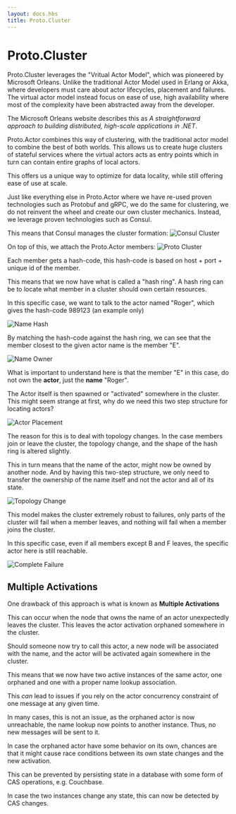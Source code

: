 ```yaml
---
layout: docs.hbs
title: Proto.Cluster
---
```


# Proto.Cluster

Proto.Cluster leverages the "Vritual Actor Model", which was pioneered by Microsoft Orleans.
Unlike the traditional Actor Model used in Erlang or Akka, where developers must care about actor lifecycles, placement and failures.
The virtual actor model instead focus on ease of use, high availability where most of the complexity have been abstracted away from the developer.

The Microsoft Orleans website describes this as *A straightforward approach to building distributed, high-scale applications in .NET*.

Proto.Actor combines this way of clustering, with the traditional actor model to combine the best of both worlds.
This allows us to create huge clusters of stateful services where the virtual actors acts as entry points which in turn can contain entire graphs of local actors.

This offers us a unique way to optimize for data locality, while still offering ease of use at scale.

Just like everything else in Proto.Actor where we have re-used proven technologies such as Protobuf and gRPC, we do the same for clustering, we do not reinvent the wheel and create our own cluster mechanics.
Instead, we leverage proven technologies such as Consul.

This means that Consul manages the cluster formation:
![Consul Cluster](images/ConsulCluster.png)

On top of this, we attach the Proto.Actor members:
![Proto Cluster](images/ProtoCluster.png)

Each member gets a hash-code, this hash-code is based on host + port + unique id of the member.

This means that we now have what is called a "hash ring".
A hash ring can be to locate what member in a cluster should own certain resources.

In this specific case, we want to talk to the actor named "Roger", which gives the hash-code 989123 (an example only)

![Name Hash](images/NameHash.png)

By matching the hash-code against the hash ring, we can see that the member closest to the given actor name is the member "E".

![Name Owner](images/NameOwner.png)

What is important to understand here is that the member "E" in this case, do not own the **actor**, just the **name** "Roger".

The Actor itself is then spawned or "activated" somewhere in the cluster.
This might seem strange at first, why do we need this two step structure for locating actors?

![Actor Placement](images/ActorPlacement.png)

The reason for this is to deal with topology changes.
In the case members join or leave the cluster, the topology change, and the shape of the hash ring is altered slightly.

This in turn means that the name of the actor, might now be owned by another node.
And by having this two-step structure, we only need to transfer the ownership of the name itself and not the actor and all of its state.

![Topology Change](images/TopologyChange.png)

This model makes the cluster extremely robust to failures, only parts of the cluster will fail when a member leaves, and nothing will fail when a member joins the cluster.

In this specific case, even if all members except B and F leaves, the specific actor here is still reachable.

![Complete Failure](images/CompleteFailure.png)

## Multiple Activations

One drawback of this approach is what is known as **Multiple Activations**

This can occur when the node that owns the name of an actor unexpectedly leaves the cluster.
This leaves the actor activation orphaned somewhere in the cluster.

Should someone now try to call this actor, a new node will be associated with the name, and the actor will be activated again somewhere in the cluster.

This means that we now have two active instances of the same actor, one orphaned and one with a proper name lookup association.

This *can* lead to issues if you rely on the actor concurrency constraint of one message at any given time.

In many cases, this is not an issue, as the orphaned actor is now unreachable, the name lookup now points to another instance.
Thus, no new messages will be sent to it.

In case the orphaned actor have some behavior on its own, chances are that it might cause race conditions between its own state changes and the new activation.

This can be prevented by persisting state in a database with some form of CAS operations, e.g. Couchbase.

In case the two instances change any state, this can now be detected by CAS changes.

